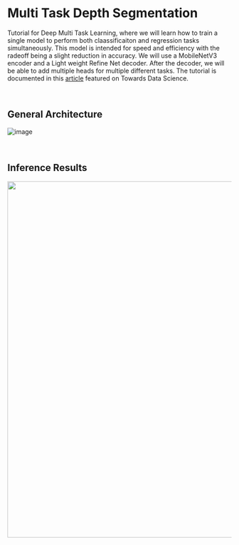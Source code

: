# Multi Task Depth Segmentation

Tutorial for Deep Multi Task Learning, where we will learn how to train a single model to perform both claassificaiton and regression tasks simultaneously. 
This model is intended for speed and efficiency with the radeoff being a slight reduction in accuracy. We will use a MobileNetV3 encoder and a Light weight Refine Net decoder.
After the decoder, we will be able to add multiple heads for multiple different tasks. The tutorial is documented in this [article](https://towardsdatascience.com/multi-task-architectures-9bee2e080456) featured on Towards Data Science.

<br>

## General Architecture
![image](https://github.com/itberrios/CV_projects/assets/60835780/f90b45c3-69f9-4cfa-82c7-2d3271a46128)

<br>

## Inference Results
<img src="https://github.com/itberrios/CV_projects/assets/60835780/4f7a78f4-908e-45e6-91e6-4a991398ecd9" width="800">





